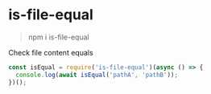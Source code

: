 # is-file-equal

> npm i is-file-equal

Check file content equals

```js
const isEqual = require('is-file-equal')(async () => {
  console.log(await isEqual('pathA', 'pathB'));
})();
```
